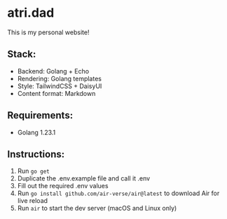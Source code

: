 # atri.dad
This is my personal website!

## Stack:
- Backend: Golang + Echo
- Rendering: Golang templates
- Style: TailwindCSS + DaisyUI
- Content format: Markdown

## Requirements:
- Golang 1.23.1

## Instructions:
1. Run ```go get```
2. Duplicate the .env.example file and call it .env
3. Fill out the required .env values
4. Run ```go install github.com/air-verse/air@latest``` to download Air for live reload
5. Run ```air``` to start the dev server (macOS and Linux only)
